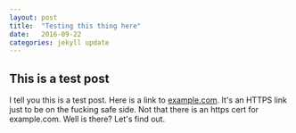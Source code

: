 ```yaml
---
layout: post
title:  "Testing this thing here"
date:   2016-09-22
categories: jekyll update
---
```

## This is a test post
I tell you this is a test post. Here is a link to [example.com](https://example.com). It's an HTTPS link just to be on the fucking safe side. Not that there is an https cert for example.com. Well is there? Let's find out.
